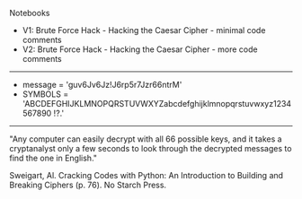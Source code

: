 Notebooks

* V1: Brute Force Hack - Hacking the Caesar Cipher - minimal code comments
* V2: Brute Force Hack - Hacking the Caesar Cipher - more code comments

- - - -

* message = 'guv6Jv6Jz!J6rp5r7Jzr66ntrM'
* SYMBOLS = 'ABCDEFGHIJKLMNOPQRSTUVWXYZabcdefghijklmnopqrstuvwxyz1234567890 !?.'

- - - -

"Any computer can easily decrypt with all 66 possible keys, and it takes a cryptanalyst only a few seconds to look through the decrypted messages to find the one in English."

Sweigart, Al. Cracking Codes with Python: An Introduction to Building and Breaking Ciphers (p. 76). No Starch Press.  
